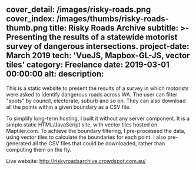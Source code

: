 cover_detail: /images/risky-roads.png
cover_index: /images/thumbs/risky-roads-thumb.png
title: Risky Roads Archive
subtitle: >-
  Presenting the results of a statewide motorist survey of dangerous
  intersections.
project-date: March 2019
tech: 'VueJS, Mapbox-GL-JS, vector tiles'
category: Freelance
date: 2019-03-01 00:00:00
alt:
description:
---
This is a static website to present the results of a survey in which motorists were asked to identify dangerous roads across WA. The user can filter "spots" by council, electorate, suburb and so on. They can also download all the points within a given boundary as a CSV file.

To simplify long-term hosting, I built it without any server component. It is a simple static HTML/JavaScript site, with vector tiles hosted on Maptiler.com. To achieve the boundary filtering, I pre-processed the data, using vector tiles to calculate the boundaries for each point. I also pre-generated all the CSV files that could be downloaded, rather than computing them on the fly.

Live website: http://riskyroadsarchive.crowdspot.com.au/